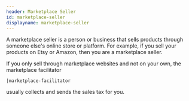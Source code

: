 ```yaml
---
header: Marketplace Seller
id: marketplace-seller
displayname: marketplace-seller
---
```

A marketplace seller is a person or business that sells products through someone else's online store or platform. For example, if you sell your products on Etsy or Amazon, then you are a marketplace seller.

If you only sell through marketplace websites and not on your own, the marketplace facilitator

 `|marketplace-facilitator` 

 usually collects and sends the sales tax for you.